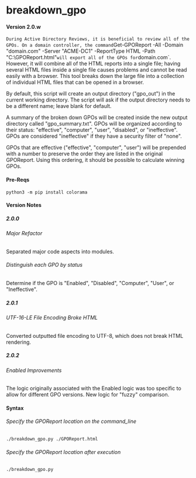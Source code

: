 # breakdown_gpo

#### Version 2.0.w
`
During Active Directory Reviews, it is beneficial to review all of the GPOs.
On a domain controller, the command `Get-GPOReport -All -Domain "domain.com" -Server "ACME-DC1" -ReportType HTML -Path "C:\GPOReport.html"` will export all of the GPOs for `domain.com`. However, it will combine all of the HTML reports into a single file; having several HTML files inside a single file causes problems and cannot be read easily with a browser. This tool breaks down the large file into a collection of individual HTML files that can be opened in a browser.

By default, this script will create an output directory ("gpo_out") in the current working directory.
The script will ask if the output directory needs to be a different name; leave blank for default.

A summary of the broken down GPOs will be created inside the new output directory called "gpo_summary.txt".
GPOs will be organized according to their status: "effective", "computer", "user", "disabled", or "ineffective".
GPOs are considered "ineffective" if they have a security filter of "none".

GPOs that are effective ("effective", "computer", "user") will be prepended with a number to preserve the order they are listed in the original GPOReport.
Using this ordering, it should be possible to calculate winning GPOs.

#### Pre-Reqs
`python3 -m pip install colorama`

#### Version Notes
##### 2.0.0
###### Major Refactor
Separated major code aspects into modules.

###### Distinguish each GPO by status
Determine if the GPO is "Enabled", "Disabled", "Computer", "User", or "Ineffective".

##### 2.0.1
###### UTF-16-LE File Encoding Broke HTML
Converted outputted file encoding to UTF-8, which does not break HTML rendering.

##### 2.0.2
###### Enabled Improvements
The logic originally associated with the Enabled logic was too specific to allow for different GPO versions.
New logic for "fuzzy" comparison.

#### Syntax

###### Specify the GPOReport location on the command_line
`./breakdown_gpo.py ./GPOReport.html`

###### Specify the GPOReport location after execution
`./breakdown_gpo.py`